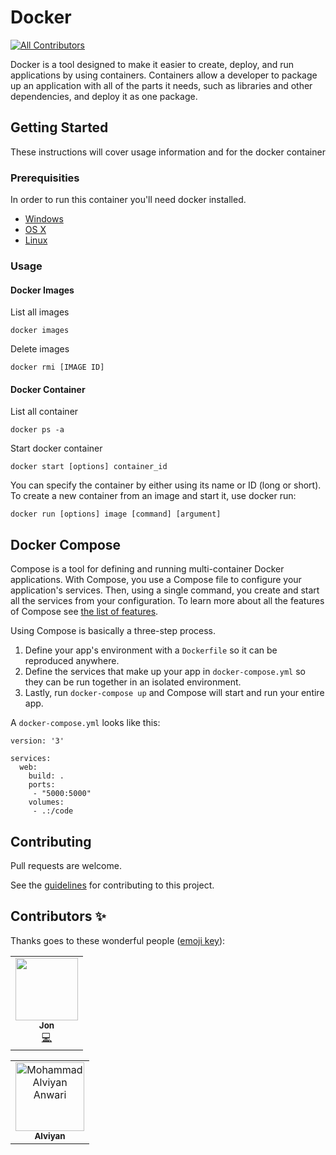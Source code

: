 # Docker
<!-- ALL-CONTRIBUTORS-BADGE:START - Do not remove or modify this section -->
[![All Contributors](https://img.shields.io/badge/all_contributors-1-orange.svg?style=flat-square)](#contributors-)
<!-- ALL-CONTRIBUTORS-BADGE:END -->

Docker is a tool designed to make it easier to create, deploy, and run applications by using containers. Containers allow a developer to package up an application with all of the parts it needs, such as libraries and other dependencies, and deploy it as one package.

## Getting Started

These instructions will cover usage information and for the docker container 

### Prerequisities

In order to run this container you'll need docker installed.

* [Windows](https://docs.docker.com/windows/started)
* [OS X](https://docs.docker.com/mac/started/)
* [Linux](https://docs.docker.com/linux/started/)

### Usage

#### Docker Images

List all images

```shell
docker images
```

Delete images

```shell
docker rmi [IMAGE ID]
```

#### Docker Container

List all container

```shell
docker ps -a
```

Start docker container

```shell
docker start [options] container_id
```

You can specify the container by either using its name or ID (long or short).
To create a new container from an image and start it, use docker run:

```shell
docker run [options] image [command] [argument]

```

## Docker Compose

Compose is a tool for defining and running multi-container Docker applications.
With Compose, you use a Compose file to configure your application's services.
Then, using a single command, you create and start all the services
from your configuration. To learn more about all the features of Compose
see [the list of features](https://github.com/docker/docker.github.io/blob/master/compose/index.md#features).

Using Compose is basically a three-step process.

1. Define your app's environment with a `Dockerfile` so it can be
reproduced anywhere.
2. Define the services that make up your app in `docker-compose.yml` so
they can be run together in an isolated environment.
3. Lastly, run `docker-compose up` and Compose will start and run your entire app.

A `docker-compose.yml` looks like this:

    version: '3'

    services:
      web:
        build: .
        ports:
         - "5000:5000"
        volumes:
         - .:/code


## Contributing

Pull requests are welcome.

See the [guidelines](CONTRIBUTING.md) for contributing to this project.

## Contributors ✨

Thanks goes to these wonderful people ([emoji key](https://allcontributors.org/docs/en/emoji-key)):
<!-- ALL-CONTRIBUTORS-LIST:START - Do not remove or modify this section -->
<!-- prettier-ignore-start -->
<!-- markdownlint-disable -->
<table>
  <tr>
    <td align="center"><a href="http://linkedin.com/in/haffjjj"><img src="https://avatars0.githubusercontent.com/u/20922033?v=4" width="100px;" alt=""/><br /><sub><b>Jon</b></sub></a><br /><a href="https://github.com/kirahxr/dockers/commits?author=haffjjj" title="Code">💻</a></td>
  </tr>
</table>

<!-- markdownlint-enable -->
<!-- prettier-ignore-end -->
<!-- ALL-CONTRIBUTORS-LIST:END -->

<!-- ALL-CONTRIBUTORS-LIST:START - Do not remove or modify this section -->
<table border="0">
  <tr>
    <td align="center">
      <a href="https://github.com/mohammadalviyan">
        <img width="110" src="https://avatars1.githubusercontent.com/mohammadalviyan" alt="Mohammad Alviyan Anwari"><br/>
          <sub><b>Alviyan</b></sub>
      </a>
    </td>
  </tr>
</table>
<!-- ALL-CONTRIBUTORS-LIST:END -->